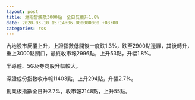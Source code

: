 ```yaml
---
layout: post
title: 滬指曾觸及3000點　全日反覆升1.8%
date: 2020-03-10 15:14:06.000000000 +08:00
categories: rss
---
```


內地股市反覆上升，上證指數低開後一度跌1.3%，跌至2900點邊緣，其後轉升，重上3000點關口，最終收市報2996點，上升53點，升幅1.8%。

半導體、5G及券商股升幅較大。

深證成份指數收市報11403點，上升294點，升幅2.7%。

創業板指數全日升2.7%，收市報2148點，上升55點。
